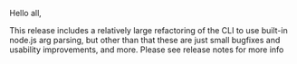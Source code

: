 Hello all,

This release includes a relatively large refactoring of the CLI to use built-in
node.js arg parsing, but other than that these are just small bugfixes and
usability improvements, and more. Please see release notes for more info
